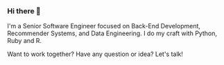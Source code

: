 ### Hi there 👋

<!--
**dafevara/dafevara** is a ✨ _special_ ✨ repository because its `README.md` (this file) appears on your GitHub profile.

Here are some ideas to get you started:

- 🔭 I’m currently working on ...
- 🌱 I’m currently learning ...
- 👯 I’m looking to collaborate on ...
- 🤔 I’m looking for help with ...
- 💬 Ask me about ...
- 📫 How to reach me: ...
- 😄 Pronouns: ...
- ⚡ Fun fact: ...
-->

I'm a Senior Software Engineer focused on Back-End Development, Recommender Systems, and Data Engineering. 
I do my craft with Python, Ruby and R.

Want to work together? Have any question or idea? Let's talk!
